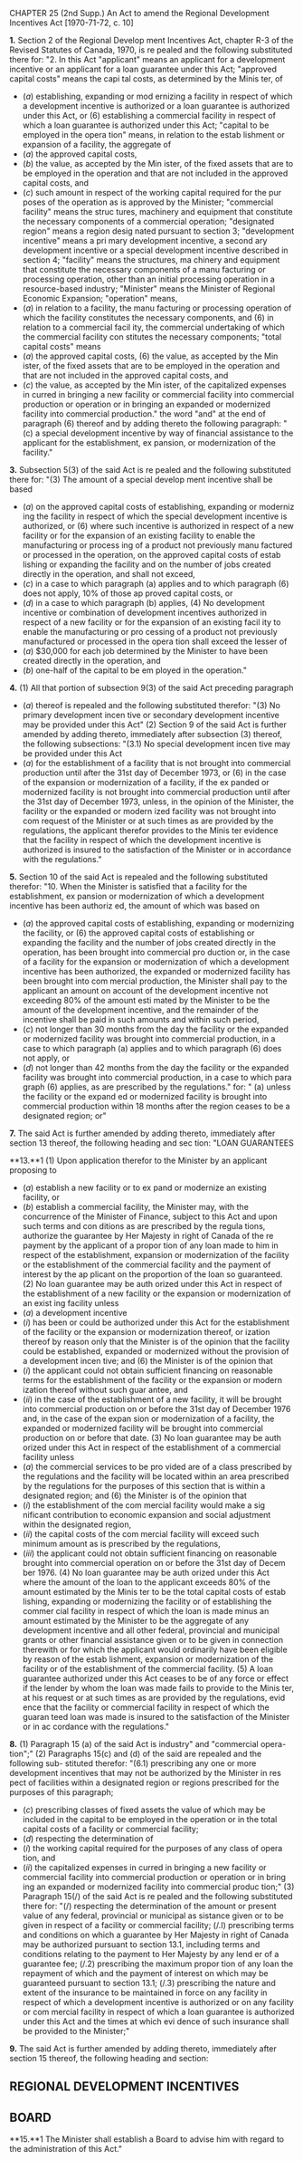 CHAPTER 25 (2nd Supp.)
An Act to amend the Regional
Development Incentives Act
[1970-71-72, c. 10]

**1.** Section 2 of the Regional Develop
ment Incentives Act, chapter R-3 of the
Revised Statutes of Canada, 1970, is re
pealed and the following substituted there
for:
"2. In this Act
"applicant" means an applicant for a
development incentive or an applicant
for a loan guarantee under this Act;
"approved capital costs" means the capi
tal costs, as determined by the Minis
ter, of
  * (_a_) establishing, expanding or mod
ernizing a facility in respect of which
a development incentive is authorized
or a loan guarantee is authorized under
this Act, or
(6) establishing a commercial facility
in respect of which a loan guarantee is
authorized under this Act;
"capital to be employed in the opera
tion" means, in relation to the estab
lishment or expansion of a facility, the
aggregate of
  * (_a_) the approved capital costs,
  * (_b_) the value, as accepted by the Min
ister, of the fixed assets that are to be
employed in the operation and that are
not included in the approved capital
costs, and
  * (_c_) such amount in respect of the
working capital required for the pur
poses of the operation as is approved
by the Minister;
"commercial facility" means the struc
tures, machinery and equipment that
constitute the necessary components of
a commercial operation;
"designated region" means a region desig
nated pursuant to section 3;
"development incentive" means a pri
mary development incentive, a second
ary development incentive or a special
development incentive described in
section 4;
"facility" means the structures, ma
chinery and equipment that constitute
the necessary components of a manu
facturing or processing operation, other
than an initial processing operation in
a resource-based industry;
"Minister" means the Minister of
Regional Economic Expansion;
"operation" means,
  * (_a_) in relation to a facility, the manu
facturing or processing operation of
which the facility constitutes the
necessary components, and
(6) in relation to a commercial facil
ity, the commercial undertaking of
which the commercial facility con
stitutes the necessary components;
"total capital costs" means
  * (_a_) the approved capital costs,
(6) the value, as accepted by the Min
ister, of the fixed assets that are to be
employed in the operation and that are
not included in the approved capital
costs, and
  * (_c_) the value, as accepted by the Min
ister, of the capitalized expenses in
curred in bringing a new facility or
commercial facility into commercial
production or operation or in bringing
an expanded or modernized facility
into commercial production."
the word "and" at the end of paragraph
(6) thereof and by adding thereto the
following paragraph:
"(c) a special development incentive
by way of financial assistance to the
applicant for the establishment, ex
pansion, or modernization of the
facility."

**3.** Subsection 5(3) of the said Act is re
pealed and the following substituted there
for:
"(3) The amount of a special develop
ment incentive shall be based
  * (_a_) on the approved capital costs of
establishing, expanding or moderniz
ing the facility in respect of which
the special development incentive is
authorized, or
(6) where such incentive is authorized
in respect of a new facility or for the
expansion of an existing facility to
enable the manufacturing or process
ing of a product not previously manu
factured or processed in the operation,
on the approved capital costs of estab
lishing or expanding the facility and
on the number of jobs created directly
in the operation,
and shall not exceed,
  * (_c_) in a case to which paragraph (a)
applies and to which paragraph (6)
does not apply, 10% of those ap
proved capital costs, or
  * (_d_) in a case to which paragraph (b)
applies,
(4) No development incentive or
combination of development incentives
authorized in respect of a new facility
or for the expansion of an existing facil
ity to enable the manufacturing or pro
cessing of a product not previously
manufactured or processed in the opera
tion shall exceed the lesser of
  * (_a_) $30,000 for each job determined
by the Minister to have been created
directly in the operation, and
  * (_b_) one-half of the capital to be em
ployed in the operation."

**4.** (1) All that portion of subsection
9(3) of the said Act preceding paragraph
  * (_a_) thereof is repealed and the following
substituted therefor:
"(3) No primary development incen
tive or secondary development incentive
may be provided under this Act"
(2) Section 9 of the said Act is further
amended by adding thereto, immediately
after subsection (3) thereof, the following
subsections:
"(3.1) No special development incen
tive may be provided under this Act
  * (_a_) for the establishment of a facility
that is not brought into commercial
production until after the 31st day of
December 1973, or
(6) in the case of the expansion or
modernization of a facility, if the ex
panded or modernized facility is not
brought into commercial production
until after the 31st day of December
1973,
unless, in the opinion of the Minister,
the facility or the expanded or modern
ized facility was not brought into com
request of the Minister or at such times
as are provided by the regulations, the
applicant therefor provides to the Minis
ter evidence that the facility in respect
of which the development incentive is
authorized is insured to the satisfaction
of the Minister or in accordance with
the regulations."

**5.** Section 10 of the said Act is repealed
and the following substituted therefor:
"10. When the Minister is satisfied
that a facility for the establishment, ex
pansion or modernization of which a
development incentive has been authoriz
ed, the amount of which was based on
  * (_a_) the approved capital costs of
establishing, expanding or modernizing
the facility, or
(6) the approved capital costs of
establishing or expanding the facility
and the number of jobs created directly
in the operation,
has been brought into commercial pro
duction or, in the case of a facility for
the expansion or modernization of which
a development incentive has been
authorized, the expanded or modernized
facility has been brought into com
mercial production, the Minister shall
pay to the applicant an amount on
account of the development incentive
not exceeding 80% of the amount esti
mated by the Minister to be the amount
of the development incentive, and the
remainder of the incentive shall be paid
in such amounts and within such period,
  * (_c_) not longer than 30 months from
the day the facility or the expanded
or modernized facility was brought
into commercial production, in a case
to which paragraph (a) applies and
to which paragraph (6) does not apply,
or
  * (_d_) not longer than 42 months from
the day the facility or the expanded
facility was brought into commercial
production, in a case to which para
graph (6) applies,
as are prescribed by the regulations."
for:
" (a) unless the facility or the expand
ed or modernized facility is brought
into commercial production within 18
months after the region ceases to
be a designated region; or"

**7.** The said Act is further amended by
adding thereto, immediately after section
13 thereof, the following heading and sec
tion:
"LOAN GUARANTEES

**13.**1 (1) Upon application therefor to
the Minister by an applicant proposing to
  * (_a_) establish a new facility or to ex
pand or modernize an existing facility,
or
  * (_b_) establish a commercial facility,
the Minister may, with the concurrence
of the Minister of Finance, subject to
this Act and upon such terms and con
ditions as are prescribed by the regula
tions, authorize the guarantee by Her
Majesty in right of Canada of the re
payment by the applicant of a propor
tion of any loan made to him in respect
of the establishment, expansion or
modernization of the facility or the
establishment of the commercial facility
and the payment of interest by the ap
plicant on the proportion of the loan
so guaranteed.
(2) No loan guarantee may be auth
orized under this Act in respect of the
establishment of a new facility or the
expansion or modernization of an exist
ing facility unless
  * (_a_) a development incentive
  * (_i_) has been or could be authorized
under this Act for the establishment
of the facility or the expansion or
modernization thereof, or
ization thereof by reason only that
the Minister is of the opinion that
the facility could be established,
expanded or modernized without the
provision of a development incen
tive; and
(6) the Minister is of the opinion that
  * (_i_) the applicant could not obtain
sufficient financing on reasonable
terms for the establishment of the
facility or the expansion or modern
ization thereof without such guar
antee, and
  * (_ii_) in the case of the establishment
of a new facility, it will be brought
into commercial production on or
before the 31st day of December
1976 and, in the case of the expan
sion or modernization of a facility,
the expanded or modernized facility
will be brought into commercial
production on or before that date.
(3) No loan guarantee may be auth
orized under this Act in respect of the
establishment of a commercial facility
unless
  * (_a_) the commercial services to be pro
vided are of a class prescribed by the
regulations and the facility will be
located within an area prescribed by
the regulations for the purposes of
this section that is within a designated
region; and
(6) the Minister is of the opinion that
  * (_i_) the establishment of the com
mercial facility would make a sig
nificant contribution to economic
expansion and social adjustment
within the designated region,
  * (_ii_) the capital costs of the com
mercial facility will exceed such
minimum amount as is prescribed
by the regulations,
  * (_iii_) the applicant could not obtain
sufficient financing on reasonable
brought into commercial operation
on or before the 31st day of Decem
ber 1976.
(4) No loan guarantee may be auth
orized under this Act where the amount
of the loan to the applicant exceeds 80%
of the amount estimated by the Minis
ter to be the total capital costs of estab
lishing, expanding or modernizing the
facility or of establishing the commer
cial facility in respect of which the loan
is made minus an amount estimated by
the Minister to be the aggregate of any
development incentive and all other
federal, provincial and municipal grants
or other financial assistance given or to
be given in connection therewith or for
which the applicant would ordinarily
have been eligible by reason of the estab
lishment, expansion or modernization of
the facility or of the establishment of
the commercial facility.
(5) A loan guarantee authorized under
this Act ceases to be of any force or
effect if the lender by whom the loan
was made fails to provide to the Minis
ter, at his request or at such times as
are provided by the regulations, evid
ence that the facility or commercial
facility in respect of which the guaran
teed loan was made is insured to the
satisfaction of the Minister or in ac
cordance with the regulations."

**8.** (1) Paragraph 15 (a) of the said Act is
industry" and "commercial opera-
tion";"
(2) Paragraphs 15(c) and (d) of the said
are repealed and the following sub-
stituted therefor:
"(6.1) prescribing any one or more
development incentives that may not
be authorized by the Minister in res
pect of facilities within a designated
region or regions prescribed for the
purposes of this paragraph;
  * (_c_) prescribing classes of fixed assets
the value of which may be included
in the capital to be employed in the
operation or in the total capital costs
of a facility or commercial facility;
  * (_d_) respecting the determination of
  * (_i_) the working capital required for
the purposes of any class of opera
tion, and
  * (_ii_) the capitalized expenses in
curred in bringing a new facility or
commercial facility into commercial
production or operation or in bring
ing an expanded or modernized
facility into commercial produc
tion;"
(3) Paragraph 15(/) of the said Act is re
pealed and the following substituted there
for:
"(/) respecting the determination of
the amount or present value of any
federal, provincial or municipal as
sistance given or to be given in respect
of a facility or commercial facility;
(/.I) prescribing terms and conditions
on which a guarantee by Her Majesty
in right of Canada may be authorized
pursuant to section 13.1, including
terms and conditions relating to the
payment to Her Majesty by any lend
er of a guarantee fee;
(/.2) prescribing the maximum propor
tion of any loan the repayment of
which and the payment of interest on
which may be guaranteed pursuant to
section 13.1;
(/.3) prescribing the nature and extent
of the insurance to be maintained in
force on any facility in respect of
which a development incentive is
authorized or on any facility or com
mercial facility in respect of which a
loan guarantee is authorized under
this Act and the times at which evi
dence of such insurance shall be
provided to the Minister;"

**9.** The said Act is further amended by
adding thereto, immediately after section
15 thereof, the following heading and
section:

## REGIONAL DEVELOPMENT INCENTIVES

## BOARD

**15.**1 The Minister shall establish a
Board to advise him with regard to the
administration of this Act."
